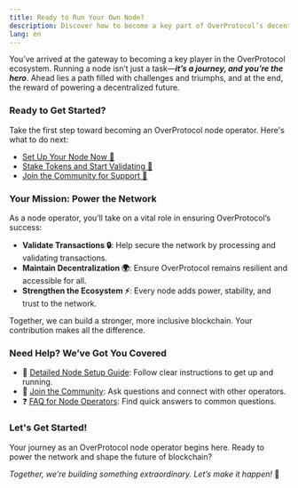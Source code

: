 ```yaml
---
title: Ready to Run Your Own Node?
description: Discover how to become a key part of OverProtocol’s decentralized ecosystem. This guide walks you through setting up a node, validating transactions, and contributing to the network’s growth. Join the movement and power the future of blockchain today!
lang: en
---
```


You’ve arrived at the gateway to becoming a key player in the OverProtocol ecosystem. Running a node isn’t just a task—***it’s a journey, and you’re the hero***. Ahead lies a path filled with challenges and triumphs, and at the end, the reward of powering a decentralized future.

### Ready to Get Started?

Take the first step toward becoming an OverProtocol node operator. Here's what to do next:

- [Set Up Your Node Now 🚀](/operators/run-a-node)
- [Stake Tokens and Start Validating 🔑](/operators/operate-validators)
- [Join the Community for Support 🤝](https://discord.gg/overprotocol)

### Your Mission: Power the Network

As a node operator, you’ll take on a vital role in ensuring OverProtocol’s success:

- **Validate Transactions 🔒**: Help secure the network by processing and validating transactions.
- **Maintain Decentralization 🌍**: Ensure OverProtocol remains resilient and accessible for all.
- **Strengthen the Ecosystem ⚡**: Every node adds power, stability, and trust to the network.

Together, we can build a stronger, more inclusive blockchain. Your contribution makes all the difference.

### Need Help? We’ve Got You Covered

- 📖 [Detailed Node Setup Guide](/operators/run-a-node): Follow clear instructions to get up and running.
- 🤝 [Join the Community](https://discord.gg/overprotocol): Ask questions and connect with other operators.
- ❓ [FAQ for Node Operators](/operators/faqs): Find quick answers to common questions.

### Let's Get Started!

Your journey as an OverProtocol node operator begins here. Ready to power the network and shape the future of blockchain?

*Together, we’re building something extraordinary. Let’s make it happen!* 🌟
